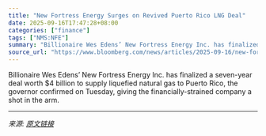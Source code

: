 ```yaml
---
title: "New Fortress Energy Surges on Revived Puerto Rico LNG Deal"
date: 2025-09-16T17:47:28+08:00
categories: ["finance"]
tags: ["NMS:NFE"]
summary: "Billionaire Wes Edens’ New Fortress Energy Inc. has finalized a seven-year deal worth $4 billion to supply liquefied natural gas to Puerto Rico, the governor confirmed on Tuesday, giving the financial"
source_url: "https://www.bloomberg.com/news/articles/2025-09-16/new-fortress-energy-gets-boost-on-revived-puerto-rico-lng-deal"
---
```


Billionaire Wes Edens’ New Fortress Energy Inc. has finalized a seven-year deal worth $4 billion to supply liquefied natural gas to Puerto Rico, the governor confirmed on Tuesday, giving the financially-strained company a shot in the arm.

---

*来源: [原文链接](https://www.bloomberg.com/news/articles/2025-09-16/new-fortress-energy-gets-boost-on-revived-puerto-rico-lng-deal)*
